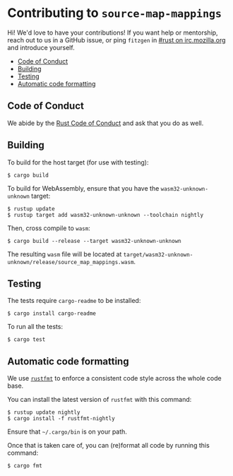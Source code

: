 # Contributing to `source-map-mappings`

Hi! We'd love to have your contributions! If you want help or mentorship, reach
out to us in a GitHub issue, or ping `fitzgen` in [#rust on irc.mozilla.org](irc://irc.mozilla.org#rust)
and introduce yourself.

<!-- START doctoc generated TOC please keep comment here to allow auto update -->
<!-- DON'T EDIT THIS SECTION, INSTEAD RE-RUN doctoc TO UPDATE -->


- [Code of Conduct](#code-of-conduct)
- [Building](#building)
- [Testing](#testing)
- [Automatic code formatting](#automatic-code-formatting)

<!-- END doctoc generated TOC please keep comment here to allow auto update -->

## Code of Conduct

We abide by the [Rust Code of Conduct][coc] and ask that you do as well.

[coc]: https://www.rust-lang.org/en-US/conduct.html

## Building

To build for the host target (for use with testing):

```
$ cargo build
```

To build for WebAssembly, ensure that you have the `wasm32-unknown-unknown` target:

```
$ rustup update
$ rustup target add wasm32-unknown-unknown --toolchain nightly
```

Then, cross compile to `wasm`:

```
$ cargo build --release --target wasm32-unknown-unknown
```

The resulting `wasm` file will be located at
`target/wasm32-unknown-unknown/release/source_map_mappings.wasm`.

## Testing

The tests require `cargo-readme` to be installed:

```
$ cargo install cargo-readme
```

To run all the tests:

```
$ cargo test
```

## Automatic code formatting

We use [`rustfmt`](https://github.com/rust-lang-nursery/rustfmt) to enforce a
consistent code style across the whole code base.

You can install the latest version of `rustfmt` with this command:

```
$ rustup update nightly
$ cargo install -f rustfmt-nightly
```

Ensure that `~/.cargo/bin` is on your path.

Once that is taken care of, you can (re)format all code by running this command:

```
$ cargo fmt
```
